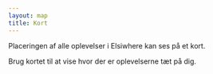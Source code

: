```yaml
---
layout: map
title: Kort
---
```

Placeringen af alle oplevelser i Elsiwhere kan ses på et kort.

Brug kortet til at vise hvor der er oplevelserne tæt på dig.